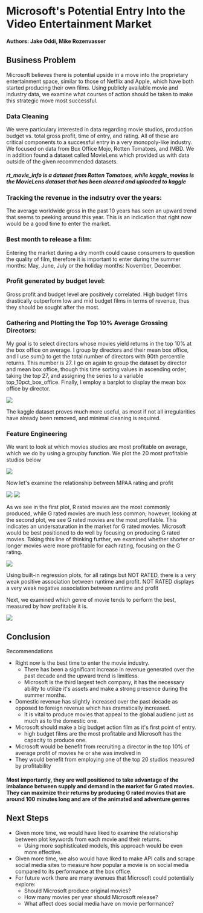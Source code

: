 # Microsoft's Potential Entry Into the Video Entertainment Market

#### Authors: Jake Oddi, Mike Rozenvasser



## Business Problem

Microsoft believes there is potential upside in a move into the proprietary entertainment space, similar to those of Netflix and Apple, which have both started producing their own films. Using publicly available movie and industry data, we examine what courses of action should be taken to make this strategic move most successful. 


### Data Cleaning

We were particulary interested in data regarding movie studios, production budget vs. total gross profit, time of entry, and rating. All of these are critical components to a successful entry in a very monopoly-like industry. We focused on data from Box Office Mojo, Rotten Tomatoes, and IMBD. We in addition found a dataset called MovieLens which provided us with data outside of the given recommended datasets. 

##### rt_movie_info is a dataset from Rotten Tomatoes, while kaggle_movies is the MovieLens dataset that has been cleaned and uploaded to kaggle

### Tracking the revenue in the indsutry over the years:
The average worldwide gross in the past 10 years has seen an upward trend that seems to peeking around this year. This is an indication that right now would be a good time to enter the market.

### Best month to release a film:
Entering the market during a dry month could cause consumers to question the quality of film, therefore it is important to enter during the summer months: May, June, July or the holiday months: November, December.

### Profit generated by budget level:
Gross profit and budget level are positively correlated. High budget films drastically outperform low and mid budget films in terms of revenue, thus they should be sought after the most.

### Gathering and Plotting the Top 10% Average Grossing Directors:
<p> My goal is to select directors whose movies yield returns in the top 10% at the box office on average. I group by directors and their mean box office, and I use sum() to get the total number of directors with 90th percentile returns. This number is 27. I go on again to group the dataset by director and mean box office, though this time sorting values in ascending order, taking the top 27, and assigning the series to a variable top_10pct_box_office. Finally, I employ a barplot to display the mean box office by director. </p>


![](./images/top_10_directors.png)


The kaggle dataset proves much more useful, as most if not all irregularities have already been removed, and minimal cleaning is required.

### Feature Engineering

We want to look at which movies studios are most profitable on average, which we do by using a groupby function.
We plot the 20 most profitable studios below

![](./images/profitable_movie_studios.png)



Now let's examine the relationship between MPAA rating and profit

![](./images/rating_vs_numMovies.png) ![](./images/rating_vs_profit.png)


As we see in the first plot, R rated movies are the most commonly produced, while G rated movies are much less common; however, looking at the second plot, we see G rated movies are the most profitable. This indicates an undersaturation in the market for G rated movies. Microsoft would be best positioned to do well by focusing on producing G rated movies. Taking this line of thinking further, we examined whether shorter or longer movies were more profitable for each rating, focusing on the G rating.

![](./images/sixplot_subplot.png)

Using built-in regression plots, for all ratings but NOT RATED, there is a very weak positive association between runtime and profit. NOT RATED displays a very weak negative association between runtime and profit

Next, we examined which genre of movie tends to perform the best, measured by how profitable it is.

![](./images/genre_vs_profit_plot.png)


## Conclusion
Recommendations
* Right now is the best time to enter the movie industry.
     * There has been a significant increase in revenue generated over the past decade and the upward trend is limitless.
     * Microsoft is the third largest tech company, it has the necessary ability to utilize it's assets and make a strong presence during the summer months.        
* Domestic revenue has slightly increased over the past decade as opposed to foreign revenue which has dramatically increased.
     * It is vital to produce movies that appeal to the global audienc just as much as to the domestic one.
* Microsoft should make a big budget action film as it's first point of entry.
     * high budget films are the most profitable and Microsoft has the capacity to produce one.
* Microsoft would be benefit from recruiting a director in the top 10% of average profit of movies he or she was involved in 
* They would benefit from employing one of the top 20 studios measured by profitability

<h4> Most importantly, they are well positioned to take advantage of the imbalance between supply and demand in the market for G rated movies. They can maximize their returns by producing G rated movies that are around 100 minutes long and are of the animated and adventure genres </h4>



## Next Steps

* Given more time, we would have liked to examine the relationship between plot keywords from each movie and their returns.
    * Using more sophisticated models, this approach would be even more effective.
* Given more time, we also would have liked to make API calls and scrape social media sites to measure how popular a movie is on social media compared to its performance at the box office.
* For future work there are many avenues that Microsoft could potentially explore:
    * Should Microsoft produce original movies?
    * How many movies per year should Microsoft release?
    * What affect does social media have on movie performance?














